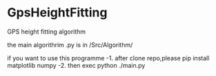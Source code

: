 # GpsHeightFitting

GPS height fitting algorithm

the main algorithrim .py is in /Src/Algorithm/

if you want to use this programme
-1. after clone repo,please pip install matplotlib numpy
-2. then exec python ./main.py
